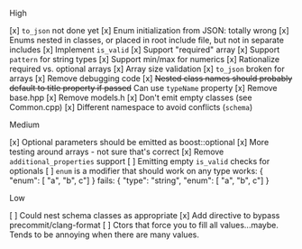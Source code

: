High

[x] `to_json` not done yet
[x] Enum initialization from JSON: totally wrong
[x] Enums nested in classes, or placed in root include file, but not in separate includes
[x] Implement `is_valid`
[x] Support "required" array
[x] Support `pattern` for string types
[x] Support min/max for numerics
[x] Rationalize required vs. optional arrays
[x] Array size validation
[x] `to_json` broken for arrays
[x] Remove debugging code
[x] ~~Nested class names should probably default to title property if passed~~ Can use `typeName` property
[x] Remove base.hpp
[x] Remove models.h
[x] Don't emit empty classes (see Common.cpp)
[x] Different namespace to avoid conflicts (`schema`)

Medium

[x] Optional parameters should be emitted as boost::optional<T>
[x] More testing around arrays - not sure that's correct
[x] Remove `additional_properties` support
[ ] Emitting empty `is_valid` checks for optionals
[ ] `enum` is a modifier that should work on any type
    works: { "enum": [ "a", "b", c"] }
    fails: { "type": "string",
             "enum": [ "a", "b", c"] }

Low

[ ] Could nest schema classes as appropriate
[x] Add directive to bypass precommit/clang-format
[ ] Ctors that force you to fill all values...maybe. Tends to be annoying when there are many values.
